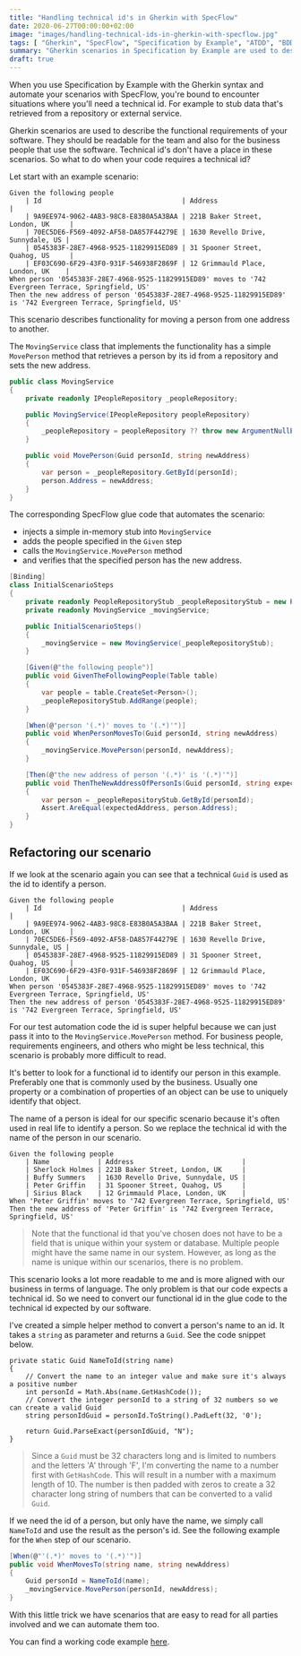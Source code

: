 ```yaml
---
title: "Handling technical id's in Gherkin with SpecFlow"
date: 2020-06-27T00:00:00+02:00
image: "images/handling-technical-ids-in-gherkin-with-specflow.jpg"
tags: [ "Gherkin", "SpecFlow", "Specification by Example", "ATDD", "BDD", "Test Automation", "Cleaner Code" ]
summary: "Gherkin scenarios in Specification by Example are used to describe the functional requirements of your software. They should be readable for the team and also for the business people that use the software. Technical id's don't have a place here. So what to do when your code requires a technical id?"
draft: true
---
```


When you use Specification by Example with the Gherkin syntax and automate your scenarios with SpecFlow, you're bound to encounter situations where you'll need a technical id. For example to stub data that's retrieved from a repository or external service.

Gherkin scenarios are used to describe the functional requirements of your software. They should be readable for the team and also for the business people that use the software. Technical id's don't have a place in these scenarios. So what to do when your code requires a technical id?

Let start with an example scenario:

```Gherkin
Given the following people
    | Id                                   | Address                           |
    | 9A9EE974-9062-4AB3-98C8-E83B0A5A3BAA | 221B Baker Street, London, UK     |
    | 70EC5DE6-F569-4092-AF58-DA857F44279E | 1630 Revello Drive, Sunnydale, US |
    | 0545383F-28E7-4968-9525-11829915ED89 | 31 Spooner Street, Quahog, US     |
    | EF03C690-6F29-43F0-931F-546938F2869F | 12 Grimmauld Place, London, UK    |
When person '0545383F-28E7-4968-9525-11829915ED89' moves to '742 Evergreen Terrace, Springfield, US'
Then the new address of person '0545383F-28E7-4968-9525-11829915ED89' is '742 Evergreen Terrace, Springfield, US'
```

This scenario describes functionality for moving a person from one address to another.

The `MovingService` class that implements the functionality has a simple `MovePerson` method that retrieves a person by its id from a repository and sets the new address.

```csharp
public class MovingService
{
    private readonly IPeopleRepository _peopleRepository;

    public MovingService(IPeopleRepository peopleRepository)
    {
        _peopleRepository = peopleRepository ?? throw new ArgumentNullException(nameof(peopleRepository));
    }

    public void MovePerson(Guid personId, string newAddress)
    {
        var person = _peopleRepository.GetById(personId);
        person.Address = newAddress;
    }
}
```

The corresponding SpecFlow glue code that automates the scenario:
- injects a simple in-memory stub into `MovingService`
- adds the people specified in the `Given` step
- calls the `MovingService.MovePerson` method 
- and verifies that the specified person has the new address.

```csharp
[Binding]
class InitialScenarioSteps
{
    private readonly PeopleRepositoryStub _peopleRepositoryStub = new PeopleRepositoryStub();
    private readonly MovingService _movingService;

    public InitialScenarioSteps()
    {
        _movingService = new MovingService(_peopleRepositoryStub);
    }

    [Given(@"the following people")]
    public void GivenTheFollowingPeople(Table table)
    {
        var people = table.CreateSet<Person>();
        _peopleRepositoryStub.AddRange(people);
    }

    [When(@"person '(.*)' moves to '(.*)'")]
    public void WhenPersonMovesTo(Guid personId, string newAddress)
    {
        _movingService.MovePerson(personId, newAddress);
    }

    [Then(@"the new address of person '(.*)' is '(.*)'")]
    public void ThenTheNewAddressOfPersonIs(Guid personId, string expectedAddress)
    {
        var person = _peopleRepositoryStub.GetById(personId);
        Assert.AreEqual(expectedAddress, person.Address);
    }
}
```

## Refactoring our scenario

If we look at the scenario again you can see that a technical `Guid` is used as the id to identify a person.

```Gherkin
Given the following people
    | Id                                   | Address                           |
    | 9A9EE974-9062-4AB3-98C8-E83B0A5A3BAA | 221B Baker Street, London, UK     |
    | 70EC5DE6-F569-4092-AF58-DA857F44279E | 1630 Revello Drive, Sunnydale, US |
    | 0545383F-28E7-4968-9525-11829915ED89 | 31 Spooner Street, Quahog, US     |
    | EF03C690-6F29-43F0-931F-546938F2869F | 12 Grimmauld Place, London, UK    |
When person '0545383F-28E7-4968-9525-11829915ED89' moves to '742 Evergreen Terrace, Springfield, US'
Then the new address of person '0545383F-28E7-4968-9525-11829915ED89' is '742 Evergreen Terrace, Springfield, US'
```

For our test automation code the id is super helpful because we can just pass it into to the `MovingService.MovePerson` method. For business people, requirements engineers, and others who might be less technical, this scenario is probably more difficult to read.

It's better to look for a functional id to identify our person in this example. Preferably one that is commonly used by the business. Usually one property or a combination of properties of an object can be use to uniquely identify that object. 

The name of a person is ideal for our specific scenario because it's often used in real life to identify a person. So we replace the technical id with the name of the person in our scenario.

```Gherkin
Given the following people
    | Name            | Address                           |
    | Sherlock Holmes | 221B Baker Street, London, UK     |
    | Buffy Summers   | 1630 Revello Drive, Sunnydale, US |
    | Peter Griffin   | 31 Spooner Street, Quahog, US     |
    | Sirius Black    | 12 Grimmauld Place, London, UK    |
When 'Peter Griffin' moves to '742 Evergreen Terrace, Springfield, US'
Then the new address of 'Peter Griffin' is '742 Evergreen Terrace, Springfield, US'
```

> Note that the functional id that you've chosen does not have to be a field that is unique within your system or database. Multiple people might have the same name in our system. However, as long as the name is unique within our scenarios, there is no problem.

This scenario looks a lot more readable to me and is more aligned with our business in terms of language. The only problem is that our code expects a technical id. So we need to convert our functional id in the glue code to the technical id expected by our software.

I've created a simple helper method to convert a person's name to an id. It takes a `string` as parameter and returns a `Guid`. See the code snippet below.

```Gherkin
private static Guid NameToId(string name)
{
    // Convert the name to an integer value and make sure it's always a positive number
    int personId = Math.Abs(name.GetHashCode());
    // Convert the integer personId to a string of 32 numbers so we can create a valid Guid
    string personIdGuid = personId.ToString().PadLeft(32, '0');
    
    return Guid.ParseExact(personIdGuid, "N");
}
```

> Since a `Guid` must be 32 characters long and is limited to numbers and the letters 'A' through 'F', I'm converting the name to a number first with `GetHashCode`. This will result in a number with a maximum length of 10. The number is then padded with zeros to create a 32 character long string of numbers that can be converted to a valid `Guid`.

If we need the id of a person, but only have the name, we simply call `NameToId` and use the result as the person's id. See the following example for the `When` step of our scenario.

```csharp
[When(@"'(.*)' moves to '(.*)'")]
public void WhenMovesTo(string name, string newAddress)
{
    Guid personId = NameToId(name);
    _movingService.MovePerson(personId, newAddress);
}
```

With this little trick we have scenarios that are easy to read for all parties involved and we can automate them too.

You can find a working code example [here](https://github.com/ronaldbosma/blog-code-examples/tree/master/HandlingTechnicalIdsInGherkinWithSpecFlow).